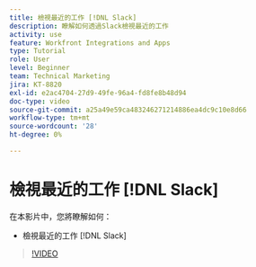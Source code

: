 ```yaml
---
title: 檢視最近的工作 [!DNL Slack]
description: 瞭解如何透過Slack檢視最近的工作
activity: use
feature: Workfront Integrations and Apps
type: Tutorial
role: User
level: Beginner
team: Technical Marketing
jira: KT-8820
exl-id: e2ac4704-27d9-49fe-96a4-fd8fe8b48d94
doc-type: video
source-git-commit: a25a49e59ca483246271214886ea4dc9c10e8d66
workflow-type: tm+mt
source-wordcount: '28'
ht-degree: 0%

---
```


# 檢視最近的工作 [!DNL Slack]

在本影片中，您將瞭解如何：

* 檢視最近的工作 [!DNL Slack]

>[!VIDEO](https://video.tv.adobe.com/v/335120/?quality=12&learn=on)
